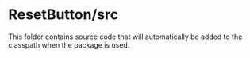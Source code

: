 # ResetButton/src

This folder contains source code that will automatically be added to the classpath when
the package is used.
